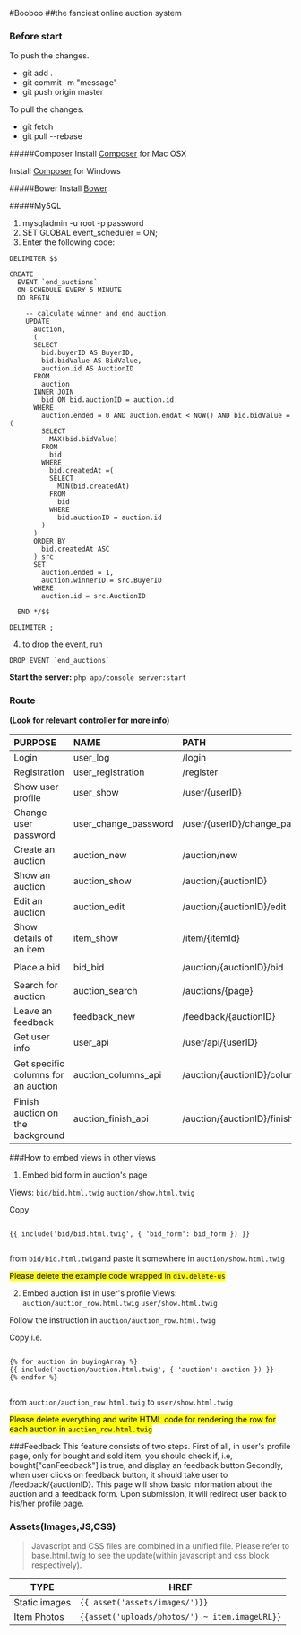 #Booboo 
##the fanciest online auction system

### Before start

To push the changes.

* git add .
* git commit -m "message"
* git push origin master

To pull the changes.

* git fetch
* git pull --rebase

#####Composer
Install [Composer](http://www.abeautifulsite.net/installing-composer-on-os-x/) for Mac OSX

Install [Composer](https://getcomposer.org/download/) for Windows

#####Bower
Install [Bower](http://bower.io/)

#####MySQL

1. mysqladmin -u root -p password
2. SET GLOBAL event_scheduler = ON;
3. Enter the following code:

```
DELIMITER $$

CREATE 
  EVENT `end_auctions` 
  ON SCHEDULE EVERY 5 MINUTE
  DO BEGIN
  
    -- calculate winner and end auction
    UPDATE
      auction,
      (
      SELECT
        bid.buyerID AS BuyerID,
        bid.bidValue AS BidValue,
        auction.id AS AuctionID
      FROM
        auction
      INNER JOIN
        bid ON bid.auctionID = auction.id
      WHERE
        auction.ended = 0 AND auction.endAt < NOW() AND bid.bidValue =(
        SELECT
          MAX(bid.bidValue)
        FROM
          bid
        WHERE
          bid.createdAt =(
          SELECT
            MIN(bid.createdAt)
          FROM
            bid
          WHERE
            bid.auctionID = auction.id
        )
      )
      ORDER BY
        bid.createdAt ASC
      ) src
      SET
        auction.ended = 1,
        auction.winnerID = src.BuyerID
      WHERE
        auction.id = src.AuctionID
      
  END */$$

DELIMITER ;
```

4. to drop the event, run

```
DROP EVENT `end_auctions`
```

**Start the server:** `php app/console server:start`

### Route
**(Look for relevant controller for more info)**
               
PURPOSE | NAME | PATH | HREF
:------------- | :------------- | :------------- | :------------
Login | user_log | /login | `{{ path('user_login'}}`
Registration | user_registration  | /register | `{{ path('user_registration'}}`
Show user profile | user_show  | /user/{userID} | `{{ path('user_show', {'userID': 1}) }}`
Change user password | user_change_password | /user/{userID}/change_password | `{{ path('user_change_password', {'userID': 1}) }}`
Create an auction | auction_new   | /auction/new | `{{ path('auction_new', {'userID': 1}) }}`
Show an auction | auction_show  | /auction/{auctionID} | `{{ path('auction_show', {'auctionID': 1}) }}`
Edit an auction | auction_edit  | /auction/{auctionID}/edit | `{{ path('auction_edit', {'auctionID': 1}) }}`
Show details of an item | item_show  | /item/{itemId} | `{{ path('item_show', {'itemId': 1}) }}`  
Place a bid | bid_bid | /auction/{auctionID}/bid | `{{ path('bid_bid', {'auctionID': 1}) }}`
Search for auction | auction_search | /auctions/{page} | *Use Form* |
Leave an feedback | feedback_new | /feedback/{auctionID} | `{{ path('feedback_new', {'auctionID': 1}) }}`
Get user info | user_api | /user/api/{userID} | `{{ path('feedback_new', {'auctionID': 1}) }}`
Get specific columns for an auction | auction_columns_api | /auction/{auctionID}/columns/{columns} | `{{ path('auction_columns_api', {'auctionID': 1,'columns':'id/endAt/ended'}) }}`
Finish auction on the background | auction_finish_api | /auction/{auctionID}/finish | `{{ path('auction_columns_api', {'auctionID': 1}) }}`
 
###How to embed views in other views
1. Embed bid form in auction's page

Views: `bid/bid.html.twig` `auction/show.html.twig`

Copy 

```

{{ include('bid/bid.html.twig', { 'bid_form': bid_form }) }}


```
 from `bid/bid.html.twig`and paste it somewhere in `auction/show.html.twig`
 
 
 
 <mark>Please delete the example code wrapped in `div.delete-us`</mark>


2. Embed auction list in user's profile
Views: `auction/auction_row.html.twig` `user/show.html.twig`

Follow the instruction in `auction/auction_row.html.twig`

Copy i.e.

```Symfony

{% for auction in buyingArray %}
{{ include('auction/auction.html.twig', { 'auction': auction }) }}
{% endfor %}


```

from `auction/auction_row.html.twig` to `user/show.html.twig`

 <mark>Please delete everything and write HTML code for rendering the row for each auction in `auction_row.html.twig`</mark>


###Feedback
This feature consists of two steps.
First of all, in user's profile page, only for bought and sold item, you should check if, i.e, bought["canFeedback"] is true, and display an feedback button
Secondly, when user clicks on feedback button, it should take user to /feedback/{auctionID}. This page will show basic information about the auction and a feedback form. Upon submission, it will redirect user back to his/her profile page.

### Assets(Images,JS,CSS)
>Javascript and CSS files are combined in a unified file. Please refer to base.html.twig to see the update(within javascript and css block respectively).

TYPE | HREF
------------ | ------------- 
Static images | `{{ asset('assets/images/')}}`
Item Photos | `{{asset('uploads/photos/') ~ item.imageURL}}`


